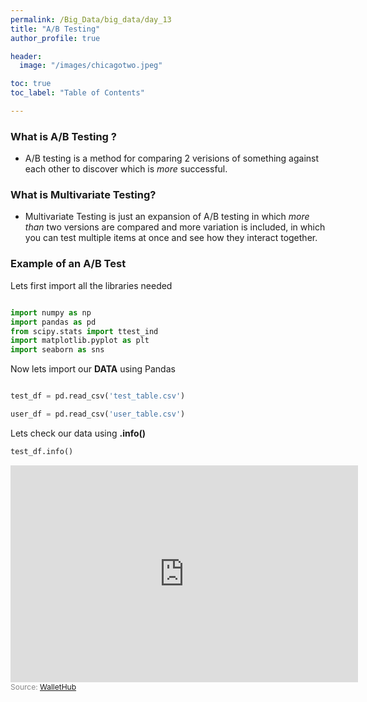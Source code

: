 ```yaml
---
permalink: /Big_Data/big_data/day_13
title: "A/B Testing"
author_profile: true

header:
  image: "/images/chicagotwo.jpeg"

toc: true
toc_label: "Table of Contents" 

---
```


### What is A/B Testing ?

* A/B testing is a method for comparing 2 verisions of something against each other to discover which is *more* successful.


### What is Multivariate Testing?

* Multivariate Testing is just an expansion of A/B testing in which *more than* two versions are compared and more variation is included, in which you can test multiple items at once and see how they interact together.

### Example of an A/B Test 

Lets first import all the libraries needed
```python

import numpy as np
import pandas as pd
from scipy.stats import ttest_ind
import matplotlib.pyplot as plt
import seaborn as sns

```


Now lets import our **DATA** using Pandas 



```python

test_df = pd.read_csv('test_table.csv')

user_df = pd.read_csv('user_table.csv')

```

Lets check our data using **.info()**

```python
test_df.info()
```

<iframe src="https://cdn.wallethub.com/wallethub/embed/90947/covid-recovering-v2.html" width="556" height="347" frameBorder="0" scrolling="no"></iframe><div style="width:556px;font-size:12px;color:#888;">Source: <a href="https://wallethub.com/edu/states-covid-recovery/90947">WalletHub</a></div>

